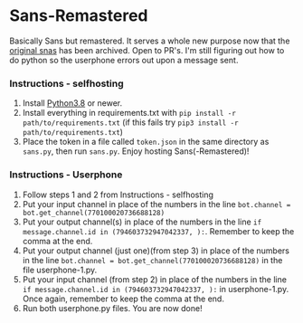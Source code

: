 # Sans-Remastered
Basically Sans but remastered.
It serves a whole new purpose now that the [original snas](https://github.com/Lazr1026/Sans) has been archived.
Open to PR's. I'm still figuring out how to do python so the userphone errors out upon a message sent.
### Instructions - selfhosting
1. Install [Python3.8](https://www.python.org/downloads/) or newer.
2. Install everything in requirements.txt with `pip install -r path/to/requirements.txt` (if this fails try `pip3 install -r path/to/requirements.txt`)
3. Place the token in a file called `token.json` in the same directory as `sans.py`, then run `sans.py`.
Enjoy hosting Sans(-Remastered)!
### Instructions - Userphone
1. Follow steps 1 and 2 from Instructions - selfhosting
2. Put your input channel in place of the numbers in the line `bot.channel = bot.get_channel(770100020736688128)`
3. Put your output channel(s) in place of the numbers in the line `if message.channel.id in (794603732947042337, ):`. Remember to keep the comma at the end.
4. Put your output channel (just one)(from step 3) in place of the numbers in the line `bot.channel = bot.get_channel(770100020736688128)` in the file userphone-1.py.
5. Put your input channel (from step 2) in place of the numbers in the line `if message.channel.id in (794603732947042337, ):` in userphone-1.py. Once again, remember to keep the comma at the end.
6. Run both userphone.py files. You are now done!
